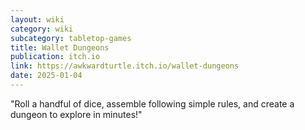 ```yaml
---
layout: wiki
category: wiki
subcategory: tabletop-games
title: Wallet Dungeons
publication: itch.io
link: https://awkwardturtle.itch.io/wallet-dungeons
date: 2025-01-04
---
```


"Roll a handful of dice, assemble following simple rules, and create a dungeon to explore in minutes!"
